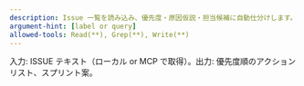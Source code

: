 ```yaml
---
description: Issue 一覧を読み込み、優先度・原因仮説・担当候補に自動仕分けします。
argument-hint: [label or query]
allowed-tools: Read(**), Grep(**), Write(**)
---
```

入力: ISSUE テキスト（ローカル or MCP で取得）。出力: 優先度順のアクションリスト、スプリント案。

